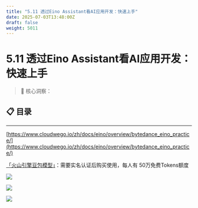 ```yaml
---
title: "5.11 透过Eino Assistant看AI应用开发：快速上手"
date: 2025-07-03T13:48:00Z
draft: false
weight: 5011
---
```


# 5.11 透过Eino Assistant看AI应用开发：快速上手

> 🎯 核心洞察：



## 📋 目录

---



[https://www.cloudwego.io/zh/docs/eino/overview/bytedance_eino_practice/](https://www.cloudwego.io/zh/docs/eino/overview/bytedance_eino_practice/)



[「火山引擎豆包模型」](https://console.volcengine.com/ark)：需要实名认证后购买使用，每人有 50万免费Tokens额度

![](https://prod-files-secure.s3.us-west-2.amazonaws.com/3bd3cf7e-0f8f-40af-acf7-9f45a802bdba/a52aa962-8a76-48d4-8aca-ec3c586db4d6/image.png?X-Amz-Algorithm=AWS4-HMAC-SHA256&X-Amz-Content-Sha256=UNSIGNED-PAYLOAD&X-Amz-Credential=ASIAZI2LB466Q7KGYF7J%2F20250719%2Fus-west-2%2Fs3%2Faws4_request&X-Amz-Date=20250719T005447Z&X-Amz-Expires=3600&X-Amz-Security-Token=IQoJb3JpZ2luX2VjEID%2F%2F%2F%2F%2F%2F%2F%2F%2F%2FwEaCXVzLXdlc3QtMiJHMEUCIQCJJ1UhGfe%2B8DnYemQsTU7cK%2BUuHr7RBuEEMVyn6H%2FsRwIgZ0iAL5MVn4c52LOWLOJ8m4kQaNM3pRXdwX7i1vvfHiEqiAQImf%2F%2F%2F%2F%2F%2F%2F%2F%2F%2FARAAGgw2Mzc0MjMxODM4MDUiDGiP6mSAejtqZQrEXCrcA7DiLPJX%2F9jjcCiuZRsXcqOm3byjKUsjIFryhBclEfoY0S0fcDARVyItDX79GdljBHcDyOu9KkhquRjzQPaz0mhtb9qKrJ0H5js%2FlK5X%2FwQzTwfazYCoUIyjRHc%2FjMAInszcACMYtY9NlmyxeMCGMybY3%2FK9o0D0%2FsdbRxDlRI3CK%2BoGRyX2CTgTbLznJ%2FaBwtpXXdUnq8DK8qDgu%2BdjwpG6BvpFxAg8B0ZGT%2B0EnWoieBHNTtREBHXD%2Bm9JTq5BHybYa%2F7FGc08MfXA3ZdN5%2FsqokCt0plhaBwLKz7kmC2fIkBbGUEZpfsehrH7dBi4GTZqrJbY%2Fcu3%2FfnFB5GU7Y1No4U9xeVVJpnONeQPd3JbX1V%2F83iJlstq7IHIkacQGOqlQK0eMtg9OR9xTgIxYb1RpB8iimKaX8Tx3pSvTuaWAFcJcdPt90ZQMRRFZg06GV%2BCClSSIdqCF57hUoivNZrE1LN7GhXTDUG0Xcvy4xro98puNL6yXswQvDlHbv5oYCUI9uDeI9uYrqRoZ2LOjFwWTntF7xpS1KnHNFbtMvti7%2B2xe2MAUN6HcCcHLbiIGP%2BAsKTgj2BsXVkwpoLGFPJrOH1TgS3NojRd1o9eAABgDa3k0JZW1LVIX24rMJG668MGOqUBaqOfMLyEGYyY1oqxozrzBb%2FSHuC8Q4JaztbU6WrOcQkSBdjfcCYC%2BbbEYy0743IAS893K1y3yMX5HvU0g1H4D4kdS7b9GzBLovefH%2FXinAmRJ8c8BRxgEYzWD7B5ZIhH9gTqSMKbG5qyORiY%2FppeyhP1rGQhp%2BwHkIVGHx74sejgckjCm3vGZ9k4amoAmXCLDh6zrbAWC%2BH21vm1BFUoXSOWoZ9L&X-Amz-Signature=b5d38560ede438acd1602e0fe3ab6afad076693ef514ff0d3cddc0d42c196716&X-Amz-SignedHeaders=host&x-amz-checksum-mode=ENABLED&x-id=GetObject)



![](https://prod-files-secure.s3.us-west-2.amazonaws.com/3bd3cf7e-0f8f-40af-acf7-9f45a802bdba/6f99df38-494e-4687-aee9-bf8483bfba09/IMG_3502.png?X-Amz-Algorithm=AWS4-HMAC-SHA256&X-Amz-Content-Sha256=UNSIGNED-PAYLOAD&X-Amz-Credential=ASIAZI2LB466Q7KGYF7J%2F20250719%2Fus-west-2%2Fs3%2Faws4_request&X-Amz-Date=20250719T005447Z&X-Amz-Expires=3600&X-Amz-Security-Token=IQoJb3JpZ2luX2VjEID%2F%2F%2F%2F%2F%2F%2F%2F%2F%2FwEaCXVzLXdlc3QtMiJHMEUCIQCJJ1UhGfe%2B8DnYemQsTU7cK%2BUuHr7RBuEEMVyn6H%2FsRwIgZ0iAL5MVn4c52LOWLOJ8m4kQaNM3pRXdwX7i1vvfHiEqiAQImf%2F%2F%2F%2F%2F%2F%2F%2F%2F%2FARAAGgw2Mzc0MjMxODM4MDUiDGiP6mSAejtqZQrEXCrcA7DiLPJX%2F9jjcCiuZRsXcqOm3byjKUsjIFryhBclEfoY0S0fcDARVyItDX79GdljBHcDyOu9KkhquRjzQPaz0mhtb9qKrJ0H5js%2FlK5X%2FwQzTwfazYCoUIyjRHc%2FjMAInszcACMYtY9NlmyxeMCGMybY3%2FK9o0D0%2FsdbRxDlRI3CK%2BoGRyX2CTgTbLznJ%2FaBwtpXXdUnq8DK8qDgu%2BdjwpG6BvpFxAg8B0ZGT%2B0EnWoieBHNTtREBHXD%2Bm9JTq5BHybYa%2F7FGc08MfXA3ZdN5%2FsqokCt0plhaBwLKz7kmC2fIkBbGUEZpfsehrH7dBi4GTZqrJbY%2Fcu3%2FfnFB5GU7Y1No4U9xeVVJpnONeQPd3JbX1V%2F83iJlstq7IHIkacQGOqlQK0eMtg9OR9xTgIxYb1RpB8iimKaX8Tx3pSvTuaWAFcJcdPt90ZQMRRFZg06GV%2BCClSSIdqCF57hUoivNZrE1LN7GhXTDUG0Xcvy4xro98puNL6yXswQvDlHbv5oYCUI9uDeI9uYrqRoZ2LOjFwWTntF7xpS1KnHNFbtMvti7%2B2xe2MAUN6HcCcHLbiIGP%2BAsKTgj2BsXVkwpoLGFPJrOH1TgS3NojRd1o9eAABgDa3k0JZW1LVIX24rMJG668MGOqUBaqOfMLyEGYyY1oqxozrzBb%2FSHuC8Q4JaztbU6WrOcQkSBdjfcCYC%2BbbEYy0743IAS893K1y3yMX5HvU0g1H4D4kdS7b9GzBLovefH%2FXinAmRJ8c8BRxgEYzWD7B5ZIhH9gTqSMKbG5qyORiY%2FppeyhP1rGQhp%2BwHkIVGHx74sejgckjCm3vGZ9k4amoAmXCLDh6zrbAWC%2BH21vm1BFUoXSOWoZ9L&X-Amz-Signature=9a1b900fe590e3d8e29037d56755893a8789f6c3a52a7bdf6b66f74ebc88e8c5&X-Amz-SignedHeaders=host&x-amz-checksum-mode=ENABLED&x-id=GetObject)

![](https://prod-files-secure.s3.us-west-2.amazonaws.com/3bd3cf7e-0f8f-40af-acf7-9f45a802bdba/77018c47-fa1a-4584-b11d-194ce246e396/IMG_3501.png?X-Amz-Algorithm=AWS4-HMAC-SHA256&X-Amz-Content-Sha256=UNSIGNED-PAYLOAD&X-Amz-Credential=ASIAZI2LB466Q7KGYF7J%2F20250719%2Fus-west-2%2Fs3%2Faws4_request&X-Amz-Date=20250719T005447Z&X-Amz-Expires=3600&X-Amz-Security-Token=IQoJb3JpZ2luX2VjEID%2F%2F%2F%2F%2F%2F%2F%2F%2F%2FwEaCXVzLXdlc3QtMiJHMEUCIQCJJ1UhGfe%2B8DnYemQsTU7cK%2BUuHr7RBuEEMVyn6H%2FsRwIgZ0iAL5MVn4c52LOWLOJ8m4kQaNM3pRXdwX7i1vvfHiEqiAQImf%2F%2F%2F%2F%2F%2F%2F%2F%2F%2FARAAGgw2Mzc0MjMxODM4MDUiDGiP6mSAejtqZQrEXCrcA7DiLPJX%2F9jjcCiuZRsXcqOm3byjKUsjIFryhBclEfoY0S0fcDARVyItDX79GdljBHcDyOu9KkhquRjzQPaz0mhtb9qKrJ0H5js%2FlK5X%2FwQzTwfazYCoUIyjRHc%2FjMAInszcACMYtY9NlmyxeMCGMybY3%2FK9o0D0%2FsdbRxDlRI3CK%2BoGRyX2CTgTbLznJ%2FaBwtpXXdUnq8DK8qDgu%2BdjwpG6BvpFxAg8B0ZGT%2B0EnWoieBHNTtREBHXD%2Bm9JTq5BHybYa%2F7FGc08MfXA3ZdN5%2FsqokCt0plhaBwLKz7kmC2fIkBbGUEZpfsehrH7dBi4GTZqrJbY%2Fcu3%2FfnFB5GU7Y1No4U9xeVVJpnONeQPd3JbX1V%2F83iJlstq7IHIkacQGOqlQK0eMtg9OR9xTgIxYb1RpB8iimKaX8Tx3pSvTuaWAFcJcdPt90ZQMRRFZg06GV%2BCClSSIdqCF57hUoivNZrE1LN7GhXTDUG0Xcvy4xro98puNL6yXswQvDlHbv5oYCUI9uDeI9uYrqRoZ2LOjFwWTntF7xpS1KnHNFbtMvti7%2B2xe2MAUN6HcCcHLbiIGP%2BAsKTgj2BsXVkwpoLGFPJrOH1TgS3NojRd1o9eAABgDa3k0JZW1LVIX24rMJG668MGOqUBaqOfMLyEGYyY1oqxozrzBb%2FSHuC8Q4JaztbU6WrOcQkSBdjfcCYC%2BbbEYy0743IAS893K1y3yMX5HvU0g1H4D4kdS7b9GzBLovefH%2FXinAmRJ8c8BRxgEYzWD7B5ZIhH9gTqSMKbG5qyORiY%2FppeyhP1rGQhp%2BwHkIVGHx74sejgckjCm3vGZ9k4amoAmXCLDh6zrbAWC%2BH21vm1BFUoXSOWoZ9L&X-Amz-Signature=755dad334442be0cf1f109a084687225a4fe78aee538982138ffcc8e3f49b277&X-Amz-SignedHeaders=host&x-amz-checksum-mode=ENABLED&x-id=GetObject)



